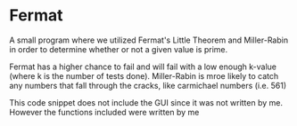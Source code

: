 # Fermat

A small program where we utilized Fermat's Little Theorem and Miller-Rabin in order to determine whether or not a given value is prime.

Fermat has a higher chance to fail and will fail with a low enough k-value (where k is the number of tests done). 
Miller-Rabin is mroe likely to catch any numbers that fall through the cracks, like carmichael numbers (i.e. 561)

This code snippet does not include the GUI since it was not written by me. However the functions included were written by me
